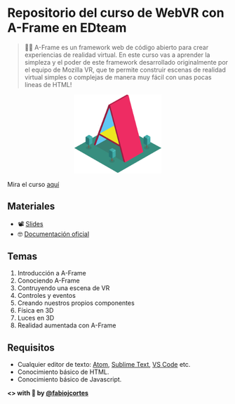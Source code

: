 # Repositorio del curso de WebVR con A-Frame en EDteam

> 👨‍🏫 A-Frame es un framework web de código abierto para crear experiencias de realidad virtual. En este curso vas a aprender la simpleza y el poder de este framework desarrollado originalmente por el equipo de Mozilla VR, que te permite construir escenas de realidad virtual simples o complejas de manera muy fácil con unas pocas lineas de HTML!

<p align="center">
 <img src="https://raw.githubusercontent.com/fcor/aframe-workshop/master/docs/img/aframe1.png" alt="A-Frame" width="200">
</p>

Mira el curso [aquí](https://ed.team/cursos/rv-web)

## Materiales
* 📽 [Slides](https://docs.google.com/presentation/d/1Zsb5YYHiQn3mRj3ll34YIv0C3amXm4uWQ6wZa41R8Qs/edit?usp=sharing)
* 🤓 [Documentación oficial](https://aframe.io/docs/1.0.0/introduction/)

## Temas
1. Introducción a A-Frame
2. Conociendo A-Frame
3. Contruyendo una escena de VR
4. Controles y eventos
5. Creando nuestros propios componentes
6. Física en 3D
7. Luces en 3D
8. Realidad aumentada con A-Frame

## Requisitos
* Cualquier editor de texto: [Atom](https://atom.io/), [Sublime Text](https://www.sublimetext.com/), [VS Code](https://code.visualstudio.com/) etc.
* Conocimiento básico de HTML.
* Conocimiento básico de Javascript.

**<> with 🤘 by [@fabiojcortes](https://twitter.com/fabiojcortes)**